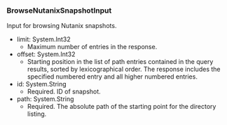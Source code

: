 ### BrowseNutanixSnapshotInput
Input for browsing Nutanix snapshots.

- limit: System.Int32
  - Maximum number of entries in the response.
- offset: System.Int32
  - Starting position in the list of path entries contained in the query results, sorted by lexicographical order. The response includes the specified numbered entry and all higher numbered entries.
- id: System.String
  - Required. ID of snapshot.
- path: System.String
  - Required. The absolute path of the starting point for the directory listing.
